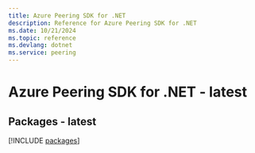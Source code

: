 ```yaml
---
title: Azure Peering SDK for .NET
description: Reference for Azure Peering SDK for .NET
ms.date: 10/21/2024
ms.topic: reference
ms.devlang: dotnet
ms.service: peering
---
```

# Azure Peering SDK for .NET - latest
## Packages - latest
[!INCLUDE [packages](peering-index.md)]